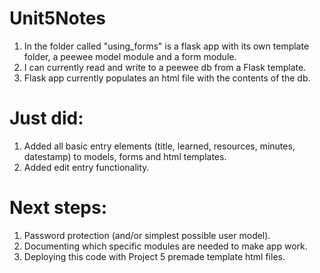 # Unit5Notes
1. In the folder called "using_forms" is a flask app with its own template folder, a peewee model module and a form module.
2. I can currently read and write to a peewee db from a Flask template.
3. Flask app currently populates an html file with the contents of the db.

# Just did:
1. Added all basic entry elements (title, learned, resources, minutes, datestamp) to models, forms and html templates.
2. Added edit entry functionality.

# Next steps:
1. Password protection (and/or simplest possible user  model).
2. Documenting which specific modules are needed to make app work.
3. Deploying this code with Project 5 premade template html files.